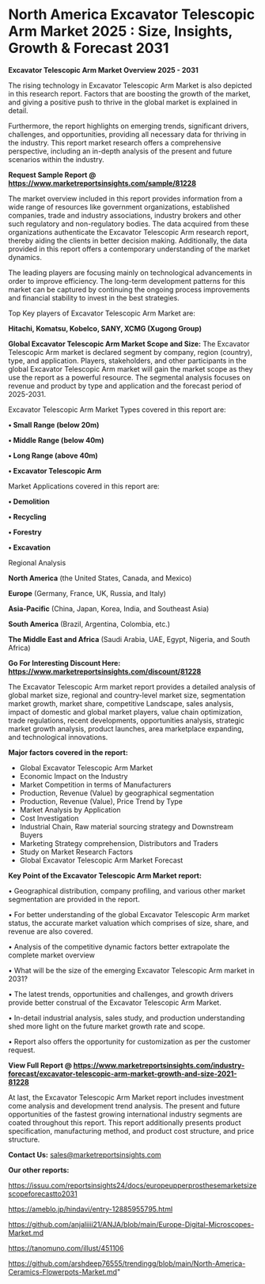 # North America Excavator Telescopic Arm Market 2025 : Size, Insights, Growth & Forecast 2031

<Strong> Excavator Telescopic Arm Market Overview 2025 - 2031</strong>

The rising technology in Excavator Telescopic Arm Market is also depicted in this research report. Factors that are boosting the growth of the market, and giving a positive push to thrive in the global market is explained in detail.

Furthermore, the report highlights on emerging trends, significant drivers, challenges, and opportunities, providing all necessary data for thriving in the industry. This report market research offers a comprehensive perspective, including an in-depth analysis of the present and future scenarios within the industry.

<strong>Request Sample Report @ <a href=https://www.marketreportsinsights.com/sample/81228>https://www.marketreportsinsights.com/sample/81228</a></strong>

The market overview included in this report provides information from a wide range of resources like government organizations, established companies, trade and industry associations, industry brokers and other such regulatory and non-regulatory bodies. The data acquired from these organizations authenticate the Excavator Telescopic Arm research report, thereby aiding the clients in better decision making. Additionally, the data provided in this report offers a contemporary understanding of the market dynamics.

The leading players are focusing mainly on technological advancements in order to improve efficiency. The long-term development patterns for this market can be captured by continuing the ongoing process improvements and financial stability to invest in the best strategies.

Top Key players of Excavator Telescopic Arm Market are:

<strong>Hitachi, Komatsu, Kobelco, SANY, XCMG (Xugong Group)</strong>

<strong><b>Global Excavator Telescopic Arm Market Scope and Size:</b></strong>
The Excavator Telescopic Arm market is declared segment by company, region (country), type, and application. Players, stakeholders, and other participants in the global Excavator Telescopic Arm market will gain the market scope as they use the report as a powerful resource. The segmental analysis focuses on revenue and product by type and application and the forecast period of 2025-2031.

Excavator Telescopic Arm Market Types covered in this report are:

<strong>• Small Range (below 20m)

• Middle Range (below 40m)

• Long Range (above 40m)

• Excavator Telescopic Arm</strong>

Market Applications covered in this report are:

<strong>• Demolition

• Recycling

• Forestry

• Excavation</strong> 

Regional Analysis

<strong>North America</strong> (the United States, Canada, and Mexico)

<strong>Europe</strong> (Germany, France, UK, Russia, and Italy)

<strong>Asia-Pacific</strong> (China, Japan, Korea, India, and Southeast Asia)

<strong>South America</strong> (Brazil, Argentina, Colombia, etc.)

<strong>The Middle East and Africa</strong> (Saudi Arabia, UAE, Egypt, Nigeria, and South Africa)

<strong>Go For Interesting Discount Here: <a href=https://www.marketreportsinsights.com/discount/81228>https://www.marketreportsinsights.com/discount/81228</a></strong>

The Excavator Telescopic Arm market report provides a detailed analysis of global market size, regional and country-level market size, segmentation market growth, market share, competitive Landscape, sales analysis, impact of domestic and global market players, value chain optimization, trade regulations, recent developments, opportunities analysis, strategic market growth analysis, product launches, area marketplace expanding, and technological innovations.

<strong><b>Major factors covered in the report:</b></strong>
<ul>
  <li>Global Excavator Telescopic Arm Market </li>
  <li>Economic Impact on the Industry</li>
  <li>Market Competition in terms of Manufacturers</li>
  <li>Production, Revenue (Value) by geographical segmentation</li>
  <li>Production, Revenue (Value), Price Trend by Type</li>
  <li>Market Analysis by Application</li>
  <li>Cost Investigation</li>
  <li>Industrial Chain, Raw material sourcing strategy and Downstream Buyers</li>
  <li>Marketing Strategy comprehension, Distributors and Traders</li>
  <li>Study on Market Research Factors</li>
  <li>Global Excavator Telescopic Arm Market Forecast</li>
</ul>

<strong><b>Key Point of the Excavator Telescopic Arm Market report:</b></strong>

• Geographical distribution, company profiling, and various other market segmentation are provided in the report.

• For better understanding of the global Excavator Telescopic Arm market status, the accurate market valuation which comprises of size, share, and revenue are also covered.

• Analysis of the competitive dynamic factors better extrapolate the complete market overview

• What will be the size of the emerging Excavator Telescopic Arm market in 2031?

• The latest trends, opportunities and challenges, and growth drivers provide better construal of the Excavator Telescopic Arm Market.

• In-detail industrial analysis, sales study, and production understanding shed more light on the future market growth rate and scope.

• Report also offers the opportunity for customization as per the customer request.

<strong><b>View Full Report @ <a href=https://www.marketreportsinsights.com/industry-forecast/excavator-telescopic-arm-market-growth-and-size-2021-81228>https://www.marketreportsinsights.com/industry-forecast/excavator-telescopic-arm-market-growth-and-size-2021-81228</a></b></strong>


At last, the Excavator Telescopic Arm Market report includes investment come analysis and development trend analysis. The present and future opportunities of the fastest growing international industry segments are coated throughout this report. This report additionally presents product specification, manufacturing method, and product cost structure, and price structure.

<strong>Contact Us:</strong>
sales@marketreportsinsights.com

<strong>Our other reports:</strong>

<a href=https://issuu.com/reportsinsights24/docs/europeupperprosthesemarketsizescopeforecastto2031>https://issuu.com/reportsinsights24/docs/europeupperprosthesemarketsizescopeforecastto2031</a>

<a href=https://ameblo.jp/hindavi/entry-12885955795.html>https://ameblo.jp/hindavi/entry-12885955795.html</a>

<a href=https://github.com/anjaliiii21/ANJA/blob/main/Europe-Digital-Microscopes-Market.md>https://github.com/anjaliiii21/ANJA/blob/main/Europe-Digital-Microscopes-Market.md</a>

<a href=https://tanomuno.com/illust/451106>https://tanomuno.com/illust/451106</a>

<a href=https://github.com/arshdeep76555/trendingg/blob/main/North-America-Ceramics-Flowerpots-Market.md>https://github.com/arshdeep76555/trendingg/blob/main/North-America-Ceramics-Flowerpots-Market.md</a>"
